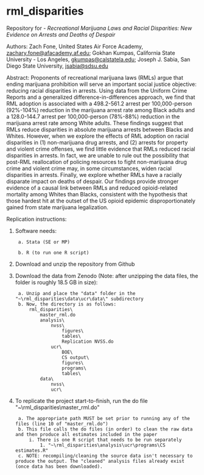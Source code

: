 # rml_disparities
Repository for - _Recreational Marijuana Laws and Racial Disparities: New Evidence on Arrests and Deaths of Despair_

Authors: Zach Fone, United States Air Force Academy, zachary.fone@afacademy.af.edu; Gokhan Kumpas, California State University - Los Angeles, gkumpas@calstatela.edu; Joseph J. Sabia, San Diego State University, jsabia@sdsu.edu

Abstract: Proponents of recreational marijuana laws (RMLs) argue that ending marijuana prohibition will serve an important social justice objective: reducing racial disparities in arrests. Using data from the Uniform Crime Reports and a generalized difference-in-differences approach, we find that RML adoption is associated with a 498.2-561.2 arrest per 100,000-person (92%-104%) reduction in the marijuana arrest rate among Black adults and a 128.0-144.7 arrest per 100,000-person (78%-88%) reduction in the marijuana arrest rate among White adults.  These findings suggest that RMLs reduce disparities in absolute marijuana arrests between Blacks and Whites.  However, when we explore the effects of RML adoption on racial disparities in (1) non-marijuana drug arrests, and (2) arrests for property and violent crime offenses, we find little evidence that RMLs reduced racial disparities in arrests. In fact, we are unable to rule out the possibility that post-RML reallocation of policing resources to fight non-marijuana drug crime and violent crime may, in some circumstances, widen racial disparities in arrests. Finally, we explore whether RMLs have a racially disparate impact on deaths of despair.  Our findings provide stronger evidence of a causal link between RMLs and reduced opioid-related mortality among Whites than Blacks, consistent with the hypothesis that those hardest hit at the outset of the US opioid epidemic disproportionately gained from state marijuana legalization.

Replication instructions:

1. Software needs:

		a. Stata (SE or MP)

		b. R (to run one R script)

2. Download and unzip the repository from Github

3. Download the data from Zenodo (Note: after unzipping the data files, the folder is roughly 18.5 GB in size):

		a. Unzip and place the "data" folder in the "~\rml_disparities\data\ucr\data\" subdirectory
		b. Now, the directory is as follows:
			rml_disparities\
				master_rml.do
				analysis\
					nvss\
						figures\
						tables\
						Replication NVSS.do
					ucr\
						BOE\
						CS output\
						figures\
						programs\
						tables\
				data\
					nvss\
					ucr\

4. To replicate the project start-to-finish, run the do file "~\rml_disparities\master_rml.do"

		a. The appropriate path MUST be set prior to running any of the files (line 10 of "master_rml.do")
		b. This file calls the do files (in order) to clean the raw data and then produce all estimates included in the paper
   			i. There is one R script that needs to be run separately
				1. "~\rml_disparities\analysis\ucr\programs\CS estimates.R"
		c. NOTE: recompiling/cleaning the source data isn't necessary to produce the output. The "cleaned" analysis files already exist (once data has been downloaded).
